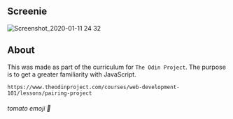 ## Screenie
![Screenshot_2020-01-11 24 32](https://user-images.githubusercontent.com/53918109/72211432-ce578a80-3490-11ea-9a4c-f81034f76397.png)
## About
This was made as part of the curriculum for `The Odin Project`.
The purpose is to get a greater familiarity with JavaScript.

```
https://www.theodinproject.com/courses/web-development-101/lessons/pairing-project
```

###### tomato emoji 🍅